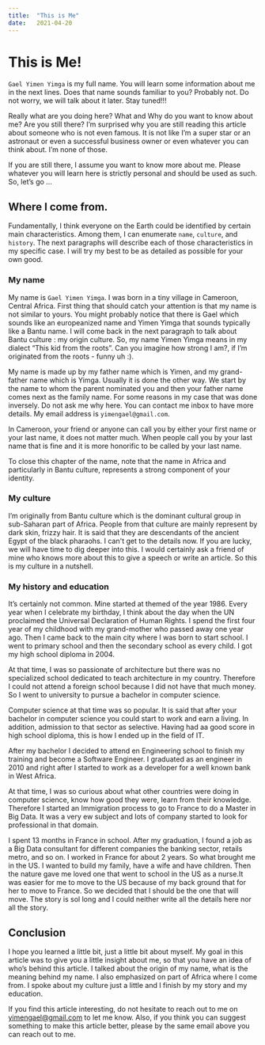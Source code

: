 ```yaml
---
title:  "This is Me"
date:   2021-04-20
---
```


# This is Me!
<p><code>Gael Yimen Yimga</code> is my full name. You will learn some information about me in the next lines. Does that name sounds familiar to you? Probably not. Do not worry, we will talk about it later. Stay tuned!!!</p>
<p>Really what are you doing here? What and Why do you want to know about me? Are you still there? I’m surprised why you are still reading this article about someone who is not even famous. It is not like I’m a super star or an astronaut or even a successful business owner or even whatever you can think about. I’m none of those.</p>
<p>If you are still there, I assume you want to know more about me. Please whatever you will learn here is strictly personal and should be used as such. So, let’s go …</p>
<h2 id="where-i-come-from-">Where I come from.</h2>
<p>Fundamentally, I think everyone on the Earth could be identified by certain main characteristics. Among them, I can enumerate <code>name</code>, <code>culture</code>, and <code>history</code>. The next paragraphs will describe each of those characteristics in my specific case. I will try my best to be as detailed as possible for your own good.</p>
<h3 id="my-name">My name</h3>
<p>My name is <code>Gael Yimen Yimga</code>. I was born in a tiny village in Cameroon, Central Africa. First thing that should catch your attention is that my name is not similar to yours. You might probably notice that there is Gael which sounds like an europeanized name and Yimen Yimga that sounds typically like a Bantu name. I will come back in the next paragraph to talk about Bantu culture : my origin culture. So, my name Yimen Yimga means in my dialect “This kid from the roots”. Can you imagine how strong I am?, if I’m originated from the roots - funny uh :).</p>
<p>My name is made up by my father name which is Yimen, and my grand-father name which is Yimga. Usually it is done the other way. We start by the name to whom the parent nominated you and then your father name comes next as the family name. For some reasons in my case that was done inversely. Do not ask me why here. You can contact me inbox to have more details. My email address is <code>yimengael@gmail.com</code>.</p>
<p>In Cameroon, your friend or anyone can call you by either your first name or your last name, it does not matter much. When people call you by your last name that is fine and it is more honorific to be called by your last name.</p>
<p>To close this chapter of the name, note that the name in Africa and particularly in Bantu culture, represents a strong component of your identity.</p>
<h3 id="my-culture">My culture</h3>
<p>I’m originally from Bantu culture which is the dominant cultural group in sub-Saharan part of Africa. People from that culture are mainly represent by dark skin, frizzy hair. It is said that they are descendants of the ancient Egypt of the black pharaohs. I can&#39;t get to the details now. If you are lucky, we will have time to dig deeper into this. I would certainly ask a friend of mine who knows more about this to give a speech or write an article. So this is my culture in a nutshell.</p>
<h3 id="my-history-and-education">My history and education</h3>
<p>It’s certainly not common. Mine started at themed of the year 1986. Every year when I celebrate my birthday, I think about the day when the UN proclaimed the Universal Declaration of Human Rights. I spend the first four year of my childhood with my grand-mother who passed away one year ago. Then I came back to the main city where I was born to start school. I went to primary school and then the secondary school as every child. I got my high school diploma in 2004.</p>
<p>At that time, I was so passionate of architecture but there was no specialized school dedicated to teach architecture in my country. Therefore I could not attend a foreign school because I did not have that much money. So I went to university to pursue a bachelor in computer science.</p>
<p>Computer science at that time was so popular. It is said that after your bachelor in computer science you could start to work and earn a living. In addition, admission to that sector as selective. Having had aa good score in high school diploma, this is how I ended up in the field of IT.</p>
<p>After my bachelor I decided to attend en Engineering school to finish my training and become a Software Engineer. I graduated as an engineer in 2010 and right after I started to work as a developer for a well known bank in West Africa.</p>
<p>At that time, I was so curious about what other countries were doing in computer science, know how good they were, learn from their knowledge. Therefore I started an Immigration process to go to France to do a Master in Big Data. It was a very ew subject and lots of company started to look for professional in that domain.</p>
<p>I spent 13 months in France in school. After my graduation, I found a job as a Big Data consultant for different companies the banking sector, retails metro, and so on. I worked in France for about 2 years. So what brought me in the US. I wanted to build my family, have a wife and have children. Then the nature gave me loved one that went to school in the US as a nurse.It was easier for me to move to the US because of my back ground that for her to move to France. So we decided that I should be the one that will move. The story is sol long and I could neither write all the details here nor all the story.</p>
<h2 id="conclusion">Conclusion</h2>
<p>I hope you learned a little bit, just a little bit about myself. My goal in this article was to give you a little insight about me, so that you have an idea of who’s behind this article. I talked about the origin of my name, what is the meaning behind my name. I also emphasized on part of Africa where I come from. I spoke about my culture just a little and I finish by my story and my education.</p>
<p>If you find this article interesting, do not hesitate to reach out to me on <a href="yimengael@gmail.com">yimengael@gmail.com</a> to let me know. Also, if you think you can suggest something to make this article better, please by the same email above you can reach out to me.</p>

